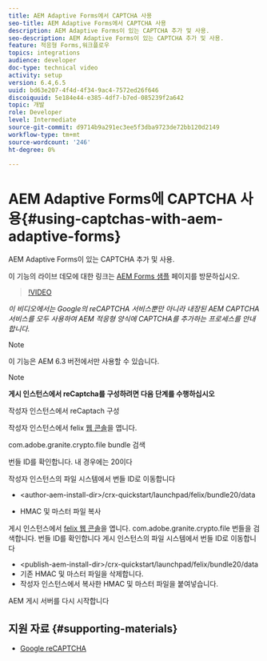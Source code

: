 ```yaml
---
title: AEM Adaptive Forms에서 CAPTCHA 사용
seo-title: AEM Adaptive Forms에서 CAPTCHA 사용
description: AEM Adaptive Forms이 있는 CAPTCHA 추가 및 사용.
seo-description: AEM Adaptive Forms이 있는 CAPTCHA 추가 및 사용.
feature: 적응형 Forms,워크플로우
topics: integrations
audience: developer
doc-type: technical video
activity: setup
version: 6.4,6.5
uuid: bd63e207-4f4d-4f34-9ac4-7572ed26f646
discoiquuid: 5e184e44-e385-4df7-b7ed-085239f2a642
topic: 개발
role: Developer
level: Intermediate
source-git-commit: d9714b9a291ec3ee5f3dba9723de72bb120d2149
workflow-type: tm+mt
source-wordcount: '246'
ht-degree: 0%

---
```



# AEM Adaptive Forms에 CAPTCHA 사용{#using-captchas-with-aem-adaptive-forms}

AEM Adaptive Forms이 있는 CAPTCHA 추가 및 사용.

이 기능의 라이브 데모에 대한 링크는 [AEM Forms 샘플](https://forms.enablementadobe.com/content/samples/samples.html?query=0) 페이지를 방문하십시오.

>[!VIDEO](https://video.tv.adobe.com/v/18336/?quality=9&learn=on)

*이 비디오에서는 Google의 reCAPTCHA 서비스뿐만 아니라 내장된 AEM CAPTCHA 서비스를 모두 사용하여 AEM 적응형 양식에 CAPTCHA를 추가하는 프로세스를 안내합니다.*

>[!NOTE]
>
>이 기능은 AEM 6.3 버전에서만 사용할 수 있습니다.

>[!NOTE]
>
>**게시 인스턴스에서 reCaptcha를 구성하려면 다음 단계를 수행하십시오**
>
>작성자 인스턴스에서 reCaptach 구성
>
>작성자 인스턴스에서 felix [웹 콘솔](http://localhost:4502/system/console/bundles)을 엽니다.
>
>com.adobe.granite.crypto.file bundle 검색
>
>번들 ID를 확인합니다. 내 경우에는 20이다
>
>작성자 인스턴스의 파일 시스템에서 번들 ID로 이동합니다
>
>* &lt;author-aem-install-dir>/crx-quickstart/launchpad/felix/bundle20/data
* HMAC 및 마스터 파일 복사

게시 인스턴스에서 [felix 웹 콘솔](http://localhost:4502/system/console/bundles)을 엽니다. com.adobe.granite.crypto.file 번들을 검색합니다. 번들 ID를 확인합니다
게시 인스턴스의 파일 시스템에서 번들 ID로 이동합니다
* &lt;publish-aem-install-dir>/crx-quickstart/launchpad/felix/bundle20/data
* 기존 HMAC 및 마스터 파일을 삭제합니다.
* 작성자 인스턴스에서 복사한 HMAC 및 마스터 파일을 붙여넣습니다.

AEM 게시 서버를 다시 시작합니다

## 지원 자료 {#supporting-materials}

* [Google reCAPTCHA](https://www.google.com/recaptcha)

